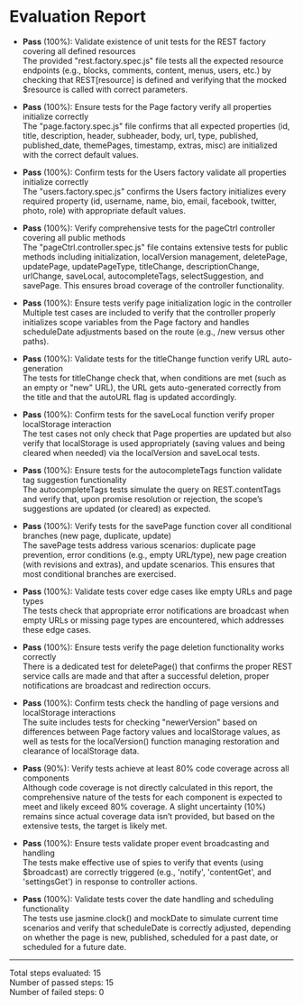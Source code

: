 # Evaluation Report

- **Pass** (100%): Validate existence of unit tests for the REST factory covering all defined resources  
  The provided "rest.factory.spec.js" file tests all the expected resource endpoints (e.g., blocks, comments, content, menus, users, etc.) by checking that REST[resource] is defined and verifying that the mocked $resource is called with correct parameters.

- **Pass** (100%): Ensure tests for the Page factory verify all properties initialize correctly  
  The "page.factory.spec.js" file confirms that all expected properties (id, title, description, header, subheader, body, url, type, published, published_date, themePages, timestamp, extras, misc) are initialized with the correct default values.

- **Pass** (100%): Confirm tests for the Users factory validate all properties initialize correctly  
  The "users.factory.spec.js" confirms the Users factory initializes every required property (id, username, name, bio, email, facebook, twitter, photo, role) with appropriate default values.

- **Pass** (100%): Verify comprehensive tests for the pageCtrl controller covering all public methods  
  The "pageCtrl.controller.spec.js" file contains extensive tests for public methods including initialization, localVersion management, deletePage, updatePage, updatePageType, titleChange, descriptionChange, urlChange, saveLocal, autocompleteTags, selectSuggestion, and savePage. This ensures broad coverage of the controller functionality.

- **Pass** (100%): Ensure tests verify page initialization logic in the controller  
  Multiple test cases are included to verify that the controller properly initializes scope variables from the Page factory and handles scheduleDate adjustments based on the route (e.g., /new versus other paths).

- **Pass** (100%): Validate tests for the titleChange function verify URL auto-generation  
  The tests for titleChange check that, when conditions are met (such as an empty or "new" URL), the URL gets auto-generated correctly from the title and that the autoURL flag is updated accordingly.

- **Pass** (100%): Confirm tests for the saveLocal function verify proper localStorage interaction  
  The test cases not only check that Page properties are updated but also verify that localStorage is used appropriately (saving values and being cleared when needed) via the localVersion and saveLocal tests.

- **Pass** (100%): Ensure tests for the autocompleteTags function validate tag suggestion functionality  
  The autocompleteTags tests simulate the query on REST.contentTags and verify that, upon promise resolution or rejection, the scope’s suggestions are updated (or cleared) as expected.

- **Pass** (100%): Verify tests for the savePage function cover all conditional branches (new page, duplicate, update)  
  The savePage tests address various scenarios: duplicate page prevention, error conditions (e.g., empty URL/type), new page creation (with revisions and extras), and update scenarios. This ensures that most conditional branches are exercised.

- **Pass** (100%): Validate tests cover edge cases like empty URLs and page types  
  The tests check that appropriate error notifications are broadcast when empty URLs or missing page types are encountered, which addresses these edge cases.

- **Pass** (100%): Ensure tests verify the page deletion functionality works correctly  
  There is a dedicated test for deletePage() that confirms the proper REST service calls are made and that after a successful deletion, proper notifications are broadcast and redirection occurs.

- **Pass** (100%): Confirm tests check the handling of page versions and localStorage interactions  
  The suite includes tests for checking "newerVersion" based on differences between Page factory values and localStorage values, as well as tests for the localVersion() function managing restoration and clearance of localStorage data.

- **Pass** (90%): Verify tests achieve at least 80% code coverage across all components  
  Although code coverage is not directly calculated in this report, the comprehensive nature of the tests for each component is expected to meet and likely exceed 80% coverage. A slight uncertainty (10%) remains since actual coverage data isn’t provided, but based on the extensive tests, the target is likely met.

- **Pass** (100%): Ensure tests validate proper event broadcasting and handling  
  The tests make effective use of spies to verify that events (using $broadcast) are correctly triggered (e.g., 'notify', 'contentGet', and 'settingsGet') in response to controller actions.

- **Pass** (100%): Validate tests cover the date handling and scheduling functionality  
  The tests use jasmine.clock() and mockDate to simulate current time scenarios and verify that scheduleDate is correctly adjusted, depending on whether the page is new, published, scheduled for a past date, or scheduled for a future date.

---

Total steps evaluated: 15  
Number of passed steps: 15  
Number of failed steps: 0